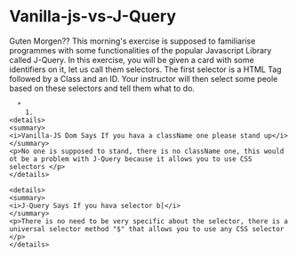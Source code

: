 # Vanilla-js-vs-J-Query

Guten Morgen?? This morning's exercise is supposed to familiarise programmes with some functionalities of the popular Javascript Library called J-Query. In this exercise, you will be given a card with some identifiers on it, let us call them selectors. The first selector is a HTML Tag followed by a Class and an ID. Your instructor will then select some peole based on these selectors and tell them what to do.
```
  *
    1.
<details>
<summary>
<i>Vanilla-JS Dom Says If you hava a className one please stand up</i>
</summary>
<p>No one is supposed to stand, there is no className one, this would ot be a problem with J-Query because it allows you to use CSS selectors </p>
</details>

<details>
<summary>
<i>J-Query Says If you hava selector b[</i>
</summary>
<p>There is no need to be very specific about the selector, there is a universal selector method "$" that allows you to use any CSS selector </p>
</details>
